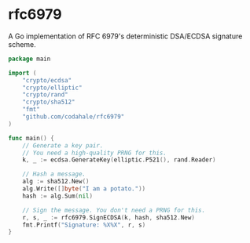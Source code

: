 rfc6979
=======

A Go implementation of RFC 6979's deterministic DSA/ECDSA signature scheme.

``` go
package main

import (
	"crypto/ecdsa"
	"crypto/elliptic"
	"crypto/rand"
	"crypto/sha512"
	"fmt"
	"github.com/codahale/rfc6979"
)

func main() {
	// Generate a key pair.
	// You need a high-quality PRNG for this.
	k, _ := ecdsa.GenerateKey(elliptic.P521(), rand.Reader)

	// Hash a message.
	alg := sha512.New()
	alg.Write([]byte("I am a potato."))
	hash := alg.Sum(nil)

	// Sign the message. You don't need a PRNG for this.
	r, s, _ := rfc6979.SignECDSA(k, hash, sha512.New)
	fmt.Printf("Signature: %X%X", r, s)
}

```
